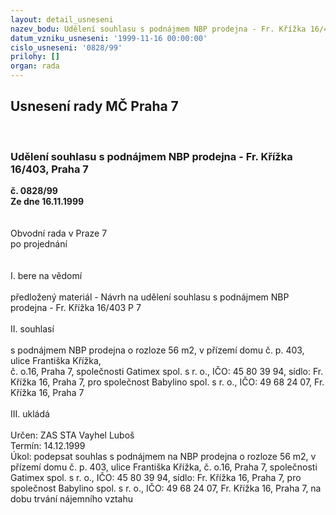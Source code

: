 ```yaml
---
layout: detail_usneseni
nazev_bodu: Udělení souhlasu s podnájmem NBP prodejna - Fr. Křížka 16/403, Praha 7
datum_vzniku_usneseni: '1999-11-16 00:00:00'
cislo_usneseni: '0828/99'
prilohy: []
organ: rada
---
```

<div id="ucUsn_pList" class="usn">
	<span><h2>Usnesení rady MČ Praha 7 </h2>
<br></span><div class="standBody">
<span><h3>Udělení souhlasu s podnájmem NBP prodejna - Fr. Křížka 16/403, Praha 7</h3></span><div class="center">
		<strong>č. 0828/99</strong><br>
	</div>
<div class="center">
		<strong>Ze dne 16.11.1999</strong><br><br>
	</div>
<br>Obvodní rada v Praze 7<br>po projednání<br><br><br>I.	bere na vědomí<br><br> předložený materiál - Návrh na udělení souhlasu s podnájmem NBP prodejna - Fr. Křížka 16/403 P 7<br><br>II.	souhlasí <br><br>s podnájmem NBP prodejna o rozloze 56 m2, v přízemí domu č. p. 403, ulice Františka Křížka, <br>č. o.16, Praha 7, společnosti Gatimex spol. s r. o., IČO: 45 80 39 94, sídlo: Fr. Křížka 16, Praha 7, pro společnost Babylino spol. s r. o., IČO: 49 68 24 07, Fr. Křížka 16, Praha 7<br><br>III.	ukládá <br><br> Určen:	     	ZAS STA Vayhel Luboš<br>Termín: 14.12.1999<br>Úkol:	podepsat souhlas s podnájmem na NBP prodejna o rozloze 56 m2, v přízemí domu č. p. 403, ulice Františka Křížka, č. o.16, Praha 7, společnosti Gatimex spol. s r. o., IČO: 45 80 39 94, sídlo: Fr. Křížka 16, Praha 7, pro společnost Babylino spol. s r. o., IČO: 49 68 24 07, Fr. Křížka 16, Praha 7, na dobu trvání nájemního vztahu<br>
</div>
</div>